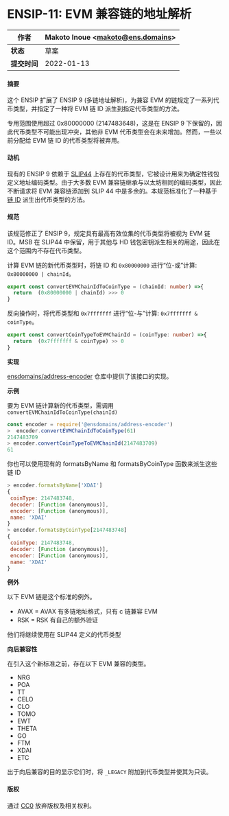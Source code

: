 # ENSIP-11: EVM 兼容链的地址解析

| **作者**   | Makoto Inoue \<makoto@ens.domains> |
| -------- | ---------------------------------- |
| **状态**   | 草案                                 |
| **提交时间** | 2022-01-13                         |

#### 摘要

这个 ENSIP 扩展了 ENSIP 9 (多链地址解析)，为兼容 EVM 的链规定了一系列代币类型，并指定了一种将 EVM 链 ID 派生到指定代币类型的方法。

专用范围使用超过 0x80000000 (2147483648)，这是在 ENSIP 9 下保留的，因此代币类型不可能出现冲突，其他非 EVM 代币类型会在未来增加。然而，一些以前分配给 EVM 链 ID 的代币类型将被弃用。

#### 动机

现有的 ENSIP 9 依赖于 [SLIP44](https://github.com/satoshilabs/slips/blob/master/slip-0044.md) 上存在的代币类型，它被设计用来为确定性钱包定义地址编码类型。由于大多数 EVM 兼容链继承与以太坊相同的编码类型，因此不断请求将 EVM 兼容链添加到 SLIP 44 中是多余的。本规范标准化了一种基于[链 ID](https://chainlist.org) 派生出代币类型的方法。

#### 规范

该规范修正了 ENSIP 9，规定具有最高有效位集的代币类型将被视为 EVM 链 ID。MSB 在 SLIP44 中保留，用于其他与 HD 钱包密钥派生相关的用途，因此在这个范围内不存在代币类型。

计算 EVM 链的新代币类型时，将链 ID 和 `0x80000000` 进行“位-或”计算: `0x80000000 | chainId`。

```typescript
export const convertEVMChainIdToCoinType = (chainId: number) =>{
  return  (0x80000000 | chainId) >>> 0
}
```

反向操作时，将代币类型和 `0x7fffffff` 进行“位-与”计算: `0x7fffffff & coinType`。

```typescript
export const convertCoinTypeToEVMChainId = (coinType: number) =>{
  return  (0x7fffffff & coinType) >> 0
}
```

**实现**

[ensdomains/address-encoder](https://github.com/ensdomains/address-encoder/) 仓库中提供了该接口的实现。

**示例**

要为 EVM 链计算新的代币类型，需调用 `convertEVMChainIdToCoinType(chainId)`

```javascript
const encoder = require('@ensdomains/address-encoder')
>  encoder.convertEVMChainIdToCoinType(61)
2147483709
> encoder.convertCoinTypeToEVMChainId(2147483709)
61
```

你也可以使用现有的 formatsByName 和 formatsByCoinType 函数来派生这些链 ID

```javascript
> encoder.formatsByName['XDAI']
{
 coinType: 2147483748,
 decoder: [Function (anonymous)],
 encoder: [Function (anonymous)],
 name: 'XDAI'
}
> encoder.formatsByCoinType[2147483748]
{
 coinType: 2147483748,
 decoder: [Function (anonymous)],
 encoder: [Function (anonymous)],
 name: 'XDAI'
}
```

**例外**

以下 EVM 链是这个标准的例外。

* AVAX = AVAX 有多链地址格式，只有 c 链兼容 EVM
* RSK = RSK 有自己的额外验证

他们将继续使用在 SLIP44 定义的代币类型

**向后兼容性**

在引入这个新标准之前，存在以下 EVM 兼容的类型。

* NRG
* POA
* TT
* CELO
* CLO
* TOMO
* EWT
* THETA
* GO
* FTM
* XDAI
* ETC

出于向后兼容的目的显示它们时，将 `_LEGACY` 附加到代币类型并使其为只读。

#### 版权

通过 [CC0](https://creativecommons.org/publicdomain/zero/1.0/) 放弃版权及相关权利。
